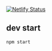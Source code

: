 [![Netlify Status](https://api.netlify.com/api/v1/badges/5e039406-00ce-4a36-a25e-6ef2eaa73271/deploy-status)](https://app.netlify.com/sites/zealous-booth-c55977/deploys)

## dev start

```sh
npm start
```